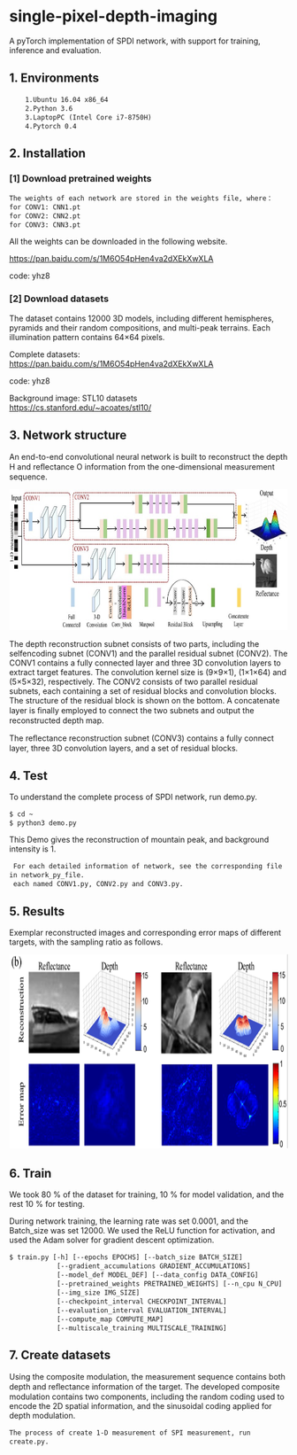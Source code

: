# single-pixel-depth-imaging
A pyTorch implementation of SPDI network, with support for training, inference and evaluation.

## 1. Environments

        1.Ubuntu 16.04 x86_64 
        2.Python 3.6 
        3.LaptopPC (Intel Core i7-8750H) 
        4.Pytorch 0.4 


## 2. Installation

### [1] Download pretrained weights
    
    The weights of each network are stored in the weights file, where： 
    for CONV1: CNN1.pt  
    for CONV2: CNN2.pt
    for CONV3: CNN3.pt 
    
  All the weights can be downloaded in the following website.
    
  https://pan.baidu.com/s/1M6O54pHen4va2dXEkXwXLA
  
  code: yhz8
  

### [2] Download datasets 
The dataset contains 12000 3D models, including different hemispheres, pyramids and their random compositions, and multi-peak terrains. Each illumination pattern contains 64×64 pixels.
 
  Complete datasets:  <br>
  https://pan.baidu.com/s/1M6O54pHen4va2dXEkXwXLA
  
  code: yhz8
  
  Background image: STL10 datasets  <br>
  https://cs.stanford.edu/~acoates/stl10/ 
  
  
  
## 3. Network structure
An end-to-end convolutional neural network is built to  reconstruct the depth H and reﬂectance O information from the one-dimensional measurement sequence. <br>
    
 <div align=center><img height="254" width="800" src="http://github.com/bianlab/single-pixel-depth-imaging/raw/master/images/network.jpg"/></div> 
 
 The depth reconstruction subnet consists of two parts, including the selfencoding subnet (CONV1) and the parallel residual subnet (CONV2). The CONV1 contains a fully connected layer and three 3D convolution layers to extract target features. The convolution kernel size is (9×9×1), (1×1×64) and (5×5×32), respectively. The CONV2 consists of two parallel residual subnets, each containing a set of residual blocks and convolution blocks. The structure of the residual block is shown on the bottom. A concatenate layer is ﬁnally employed to connect the two subnets and output the reconstructed depth map. 
 
 The reﬂectance reconstruction subnet (CONV3) contains a fully connect layer, three 3D convolution layers, and a set of residual blocks.
  
## 4. Test 
To understand the complete process of SPDI network, run demo.py. 
    
    $ cd ~ 
    $ python3 demo.py 

This Demo gives the reconstruction of mountain peak, and background intensity is 1. 

     For each detailed information of network, see the corresponding file in network_py_file.
     each named CONV1.py, CONV2.py and CONV3.py.

## 5. Results
Exemplar reconstructed images and corresponding error maps of different targets, with the sampling ratio as follows.
    
 <div align=center><img  height="350" width="800" src="https://github.com/bianlab/single-pixel-depth-imaging/raw/master/images/simulation.png"/></div>

## 6. Train
  We took 80 % of the dataset for training, 10 % for model validation, and the rest 10 % for testing.  <br>
  
  During network training, the learning rate was set 0.0001, and the Batch_size was set 12000. We used the ReLU function for activation, and used the Adam solver for gradient descent optimization. 

    $ train.py [-h] [--epochs EPOCHS] [--batch_size BATCH_SIZE]
                [--gradient_accumulations GRADIENT_ACCUMULATIONS]
                [--model_def MODEL_DEF] [--data_config DATA_CONFIG]
                [--pretrained_weights PRETRAINED_WEIGHTS] [--n_cpu N_CPU]
                [--img_size IMG_SIZE]
                [--checkpoint_interval CHECKPOINT_INTERVAL]
                [--evaluation_interval EVALUATION_INTERVAL]
                [--compute_map COMPUTE_MAP]
                [--multiscale_training MULTISCALE_TRAINING]

## 7. Create datasets
Using the composite modulation, the measurement sequence contains both depth and reﬂectance information of the target. The developed composite modulation contains two components, including the random coding used to encode the 2D spatial information, and the sinusoidal coding applied for depth modulation.
        
    The process of create 1-D measurement of SPI measurement, run create.py. 
